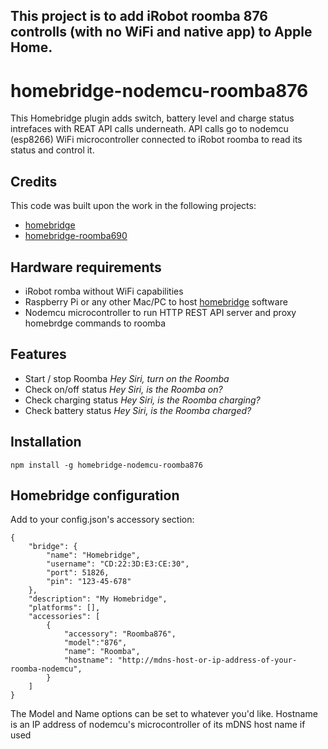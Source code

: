 ## This project is to add iRobot roomba 876 controlls (with no WiFi and native app) to Apple Home.

homebridge-nodemcu-roomba876
=========

This Homebridge plugin adds switch, battery level and charge status intrefaces with REAT API calls underneath.
API calls go to nodemcu (esp8266) WiFi microcontroller connected to iRobot roomba to read its status and control it.

## Credits

This code was built upon the work in the following projects:

* [homebridge](https://github.com/nfarina/homebridge)
* [homebridge-roomba690](https://github.com/gbro115/homebridge-roomba690)

## Hardware requirements

* iRobot romba without WiFi capabilities
* Raspberry Pi or any other Mac/PC to host [homebridge](https://github.com/nfarina/homebridge) software
* Nodemcu microcontroller to run HTTP REST API server and proxy homebrdge commands to roomba

## Features

* Start / stop Roomba *Hey Siri, turn on the Roomba*
* Check on/off status *Hey Siri, is the Roomba on?*
* Check charging status *Hey Siri, is the Roomba charging?*
* Check battery status *Hey Siri, is the Roomba charged?*

## Installation

`npm install -g homebridge-nodemcu-roomba876`

## Homebridge configuration

Add to your config.json's accessory section:

```
{
    "bridge": {
		"name": "Homebridge",
		"username": "CD:22:3D:E3:CE:30",
		"port": 51826,
		"pin": "123-45-678"
    },
    "description": "My Homebridge",
    "platforms": [],
    "accessories": [
		{
			"accessory": "Roomba876",
			"model":"876",
			"name": "Roomba",
			"hostname": "http://mdns-host-or-ip-address-of-your-roomba-nodemcu",
		}
    ]
}
```

The Model and Name options can be set to whatever you'd like.
Hostname is an IP address of nodemcu's microcontroller of its mDNS host name if used
